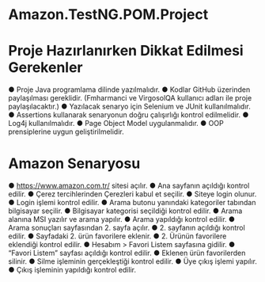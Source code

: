 # Amazon.TestNG.POM.Project

# Proje Hazırlanırken Dikkat Edilmesi Gerekenler
●	Proje Java programlama dilinde yazılmalıdır.
●	Kodlar GitHub üzerinden paylaşılması gereklidir.
(Fmharmanci ve VirgosolQA kullanıcı adları ile proje paylaşılacaktır.)
●	Yazılacak senaryo için Selenium ve JUnit kullanılmalıdır.
●	Assertions kullanarak senaryonun doğru çalışırlığı kontrol edilmelidir.
●	Log4j kullanılmalıdır.
●	Page Object Model uygulanmalıdır.
●	OOP prensiplerine uygun geliştirilmelidir.

# Amazon Senaryosu 

●	https://www.amazon.com.tr/ sitesi açılır.
● Ana sayfanın açıldığı kontrol edilir.
●	Çerez tercihlerinden Çerezleri kabul et seçilir.
●	Siteye login olunur.
●	Login işlemi kontrol edilir.
●	Arama butonu yanındaki kategoriler tabından bilgisayar seçilir.
●	Bilgisayar kategorisi seçildiği kontrol edilir.
●	Arama alanına MSI yazılır ve arama yapılır.
●	Arama yapıldığı kontrol edilir.
●	Arama sonuçları sayfasından 2. sayfa açılır.
●	2. sayfanın açıldığı kontrol edilir.
●	Sayfadaki 2. ürün favorilere eklenir.
●	2. Ürünün favorilere eklendiği kontrol edilir.
●	Hesabım > Favori Listem sayfasına gidilir.
●	“Favori Listem” sayfası açıldığı kontrol edilir.
●	Eklenen ürün favorilerden silinir.
●	Silme işleminin gerçekleştiği kontrol edilir.
●	Üye çıkış işlemi yapılır.
●	Çıkış işleminin yapıldığı kontrol edilir.

